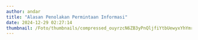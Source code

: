 ```yaml
---
author: andar
title: "Alasan Penolakan Permintaan Informasi"
date: 2024-12-29 02:27:14
thumbnail: /Foto/thumbnails/compressed_ouyrzcN6ZB3yPnQljfiYtbUewyxYhYmrDQ0rwxER.png
---
```

